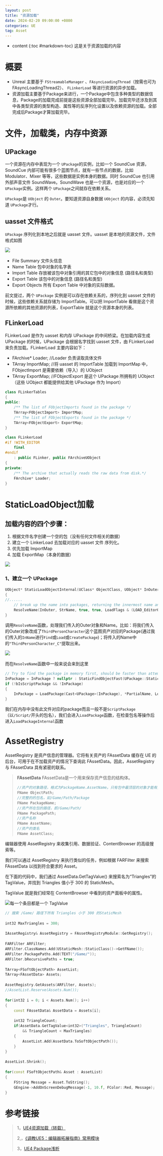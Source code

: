 ```yaml
---
layout: post
title: "资源加载"
date: 2024-02-20 09:00:00 +0800 
categories: UE
tag: Asset
---
```

* content
{:toc #markdown-toc}
这是关于资源加载的内容

<!-- more -->

# 概要

- Unreal 主要基于 `FStreamableManager` 、`FAsyncLoadingThread`（按需也可为 FAsyncLoadingThread2）、 `FLinkerLoad` 等进行资源的异步加载。
- 资源加载主要基于Package来进行，一个Package中包含多种类型的数据信息，Package的加载完成前提是这些资源全部加载完毕。加载完毕还涉及到其中各类型资源的类型构造、属性等的反序列化设置以及依赖资源的加载。全部完成后Package才算加载完毕。

# 文件，加载类，内存中资源

## UPackage

一个资源在内存中表现为一个 `UPackage`的实例，比如一个 SoundCue 资源，SoundCue 内部可能有很多个蓝图节点，就有一些节点的数据，比如 Modulator、Mixer 等等，这些数据是实例本身的数据。同时 SoundCue 也引用外部声音文件 SoundWave。SoundWave 也是一个资源，也是对应的一个 `UPackage`实例。这样两个 `UPackage`之间就存在依赖关系。

`UPackage`是 `UObject` 的 `Outer`。要知道资源自身数据 `UObject` 的内容，必须先知道 `UPackage`才行。

## uasset 文件格式

`UPackage` 序列化到本地之后就是 uasset 文件。uasset 是本地的资源文件，文件格式如图

![](..\..\..\styles\images\Assets\UAsset.png)

- File Summary 文件头信息
- Name Table 包中对象的名字表
- Import Table 存放被该包中对象引用的其它包中的对象信息 (路径名和类型)
- Export Table 该包中的对象信息 (路径名和类型)
- Export Objects 所有 Export Table 中对象的实际数据。

前文提过，两个 `UPackage` 实例是可以存在依赖关系的，序列化到 uasset 文件的时候，这些依赖关系就存储为 ImportTable。可以把 ImportTable 看做是这个资源所依赖的其他资源的列表，ExportTable 就是这个资源本身的列表。

## FLinkerLoad

FLinkerLoad 是作为 uasset 和内存 UPackage 的中间桥梁。在加载内容生成 UPackage 的时候，UPackage 会根据名字找到 uasset 文件，由 FLinkerLoad 来负责加载。FLinkerLoad 主要内容如下：

- FArchive* Loader; //Loader 负责读取具体文件
- TArray ImportMap; //将 uasset 的 ImportTable 加载到 ImportMap 中，FObjectImport 是需要依赖（导入）的 UObject
- TArray ExportMap; //FObjectExport 是这个 UPackage 所拥有的 UObject（这些 UObject 都能提供给其他 UPackage 作为 Import）

```c++
class FLinkerTables
{
public:
    /** The list of FObjectImports found in the package */
    TArray<FObjectImport> ImportMap;
    /** The list of FObjectExports found in the package */
    TArray<FObjectExport> ExportMap;
}
```

```c++
class FLinkerLoad 
#if !WITH_EDITOR
	final 
#endif
	: public FLinker, public FArchiveUObject
{
private:
    /** The archive that actually reads the raw data from disk.*/
    FArchive* Loader;
}
```

# StaticLoadObject加载

## 加载内容的四个步骤：

1. 根据文件名字创建一个空的包（没有任何文件相关的数据）
2. 建立一个 LinkerLoad 去加载对应的 uasset 文件 序列化。
3. 优先加载 ImportMap
4. 加载 ExportMap（本身的数据）

![](..\..\..\styles\images\Assets\StaticLoadObject.png)

### 1、建立一个 UPackage

```c++
UObject* StaticLoadObjectInternal(UClass* ObjectClass, UObject* InOuter, const TCHAR* InName, const TCHAR* Filename, uint32 LoadFlags, UPackageMap* Sandbox, bool bAllowObjectReconciliation, const FLinkerInstancingContext* InstancingContext)
{
//......
    // break up the name into packages, returning the innermost name and its outer
    ResolveName(InOuter, StrName, true, true, LoadFlags & (LOAD_EditorOnly | LOAD_NoVerify | LOAD_Quiet | LOAD_NoWarn | LOAD_DeferDependencyLoads), InstancingContext);
}
```

调用`ResolveName`函数，处理我们传入的Outer对象和Name。比如：将我们传入的Outer对象改成了`ThirdPersonCharacter`这个蓝图资产对应的Package(通过我们传入的`InName`进行`Find`或`Load`或`CreatePackage`)；将传入的Name中的`"ThirdPersonCharacter_C"`提取出来。

![](..\..\..\styles\images\Assets\ResolveName_ThirdPerson.jpg)

而在`ResolveName`函数中一般来说会来到这里

```c++
// Try to find the package in memory first, should be faster than attempting to load or create
InPackage = InPackage ? nullptr : StaticFindObjectFast(UPackage::StaticClass(), InPackage, *PartialName);
if (!bIsScriptPackage && !InPackage)
{
    InPackage = LoadPackage(Cast<UPackage>(InPackage), *PartialName, LoadFlags, nullptr, InstancingContext);
}
```

我们在内存中没有此文件对应的package而且一般不是`ScriptPackage`（以`/Script/`开头的包名），我们会进入`LoadPackage`函数，在检查包名等操作后进入`LoadPackageInternal`函数

# AssetRegistry

AssetRegistry 是资产信息的管理器。它将有关资产的 FAssetData 缓存在 UE 的后台，可用于在不加载资产的情况下查询此 FAssetData。因此，AssetRegistry 与 FAssetData 具有紧密的联系。

> **FAssetData**
> FAssetData是一个用来保存资产信息的结构体。
>
> ```c++
> //资产的对象路径，格式为PackageName.AssetName。只有包中最顶层的对象才能有资产数据
> FName ObjectPath;
> //完整的的包名，如/Game/Path/Package
> FName PackageName;
> //资产所在包的路径，即/Game/Path/
> FName PackagePath;
> //资产名称
> FName AssetName;
> //资产的类名
> FName AssetClass;
> ```

编辑器使用 AssetRegistry 来收集引用、数据验证、ContentBrowser 的高级搜索等。

我们可以通过 AssetRegistry 来执行类似的任务，例如根据 FARFilter 来搜索 FAssetData 以找到符合要求的 Asset。

在下面的代码中，我们通过 AssetData.GetTagValue() 来搜索名为“Triangles”的 TagValue，并找到 Triangles 值小于 300 的 StaticMesh。

TagValue 就是我们经常在 ContentBrowser 中看到的资产面板中的属性。

![每一个条目都是一个 TagValue](..\..\..\styles\images\Assets\ContentDetails.png)

```c++
// 搜索 /Game/ 路径下所有 Triangles 小于 300 的StaticMesh

int32 MaxTriangles = 300;

IAssetRegistry& AssetRegistry = FAssetRegistryModule::GetRegistry();

FARFilter ARFilter;
ARFilter.ClassNames.Add(UStaticMesh::StaticClass()->GetFName());
ARFilter.PackagePaths.Add(TEXT("/Game/"));
ARFilter.bRecursivePaths = true;

TArray<FSoftObjectPath> AssetList;
TArray<FAssetData> Assets;

AssetRegistry.GetAssets(ARFilter, Assets);
//AssetList.Reserve(Assets.Num());

for(int32 i = 0; i < Assets.Num(); i++)
{
	const FAssetData& AssetData = Assets[i];
	
	int32 TriangleCount;
	if(AssetData.GetTagValue<int32>("Triangles", TriangleCount)
		&& TriangleCount < MaxTriangles)
	{
		AssetList.Add(AssetData.ToSoftObjectPath());
	}
}

AssetList.Shrink();

for(const FSoftObjectPath& Asset : AssetList)
{
	FString Message = Asset.ToString();
	GEngine->AddOnScreenDebugMessage(-1, 10.f, FColor::Red, Message);
}
```



# 参考链接

> 1，[UE4资源加载（转载）](https://blog.csdn.net/qq_43034470/article/details/120888095)
>
> 2,，[《调教UE5：编辑器拓展指南》常用模块](https://zhuanlan.zhihu.com/p/606722605)
>
> 3，[UE4 Package浅析](https://zhuanlan.zhihu.com/p/687396965)
